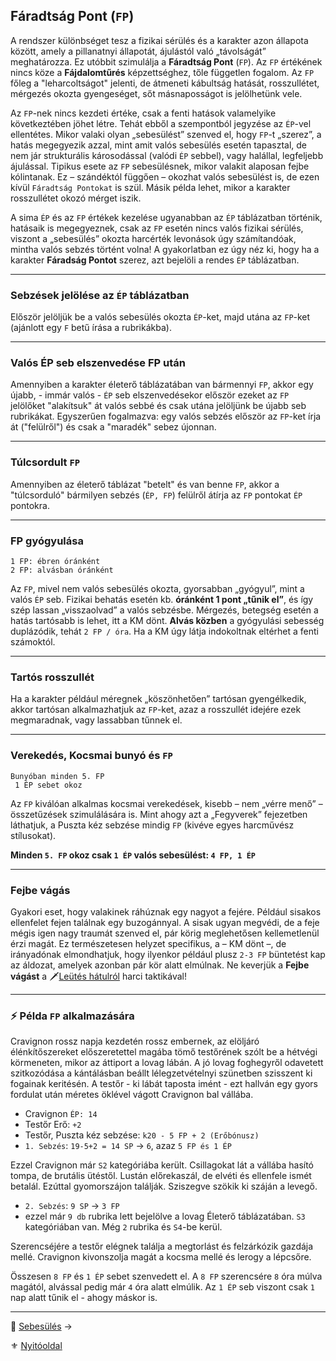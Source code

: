 ## Fáradtság Pont (`FP`)

A rendszer különbséget tesz a fizikai sérülés és a karakter azon állapota között, amely a pillanatnyi állapotát, ájulástól való „távolságát” meghatározza. Ez utóbbit szimulálja a **Fáradtság Pont** (`FP`). Az `FP` értékének nincs köze a **Fájdalomtűrés** képzettséghez, tőle független fogalom. Az `FP` főleg a "leharcoltságot" jelenti, de átmeneti kábultság hatását, rosszullétet, mérgezés okozta gyengeséget, sőt másnaposságot is jelölhetünk vele.

Az `FP`-nek nincs kezdeti értéke, csak a fenti hatások valamelyike következtében jöhet létre. Tehát ebből a szempontból jegyzése az `ÉP`-vel ellentétes. Mikor valaki olyan „sebesülést” szenved el, hogy `FP`-t „szerez”, a hatás megegyezik azzal, mint amit valós sebesülés esetén tapasztal, de nem jár strukturális károsodással (valódi `ÉP` sebbel), vagy halállal, legfeljebb ájulással. Tipikus esete az `FP` sebesülésnek, mikor valakit alaposan fejbe kólintanak. Ez – szándéktól függően – okozhat valós sebesülést is, de ezen kívül `Fáradtság Pontokat` is szül. Másik példa lehet, mikor a karakter rosszullétet okozó mérget iszik.

A sima `ÉP` és az `FP` értékek kezelése ugyanabban az `ÉP` táblázatban történik, hatásaik is megegyeznek, csak az `FP` esetén nincs valós fizikai sérülés, viszont a „sebesülés” okozta harcérték levonások úgy számítandóak, mintha valós sebzés történt volna! A gyakorlatban ez úgy néz ki, hogy ha a karakter **Fáradság Pontot** szerez, azt bejelöli a rendes `ÉP` táblázatban.

---
### Sebzések jelölése az `ÉP` táblázatban

Először jelöljük be a valós sebesülés okozta `ÉP`-ket, majd utána az `FP`-ket (ajánlott egy `F` betű írása a rubrikákba).

---
### Valós ÉP seb elszenvedése FP után

Amennyiben a karakter életerő táblázatában van bármennyi `FP`, akkor egy újabb, - immár valós - `ÉP` seb elszenvedésekor először ezeket az `FP` jelölőket "alakítsuk" át valós sebbé és csak utána jelöljünk be újabb seb rubrikákat. Egyszerűen fogalmazva: egy valós sebzés először az `FP`-ket írja át ("felülről") és csak a "maradék" sebez újonnan.

---
### Túlcsordult `FP`

Amennyiben az életerő táblázat "betelt" és van benne `FP`, akkor a "túlcsorduló" bármilyen sebzés (`ÉP, FP`) felülről átírja az `FP` pontokat `ÉP` pontokra.

---
### FP gyógyulása

```
1 FP: ébren óránként
2 FP: alvásban óránként
```

Az `FP`, mivel nem valós sebesülés okozta, gyorsabban „gyógyul”, mint a valós `ÉP` seb. Fizikai behatás esetén kb. **óránként 1 pont „tűnik el”**, és így szép lassan „visszaolvad” a valós sebzésbe. Mérgezés, betegség esetén a hatás tartósabb is lehet, itt a KM dönt. **Alvás közben** a gyógyulási sebesség duplázódik, tehát `2 FP / óra`. Ha a KM úgy látja indokoltnak eltérhet a fenti számoktól.

---
### Tartós rosszullét

Ha a karakter például méregnek „köszönhetően” tartósan gyengélkedik, akkor tartósan alkalmazhatjuk az `FP`-ket, azaz a rosszullét idejére ezek megmaradnak, vagy lassabban tűnnek el.

---
### Verekedés, Kocsmai bunyó és `FP`

```
Bunyóban minden 5. FP
 1 ÉP sebet okoz
```

Az `FP` kiválóan alkalmas kocsmai verekedések, kisebb – nem „vérre menő” – összetűzések szimulálására is. Mint ahogy azt a „Fegyverek” fejezetben láthatjuk, a Puszta kéz sebzése mindig `FP` (kivéve egyes harcművész stílusokat).

**Minden `5. FP` okoz csak `1 ÉP` valós sebesülést: `4 FP, 1 ÉP`**

---
### Fejbe vágás

Gyakori eset, hogy valakinek ráhúznak egy nagyot a fejére. Például sisakos ellenfelet fejen találnak egy buzogánnyal. A sisak ugyan megvédi, de a feje mégis igen nagy traumát szenved el, pár körig meglehetősen kellemetlenül érzi magát. Ez természetesen helyzet specifikus, a – KM dönt –, de irányadónak elmondhatjuk, hogy ilyenkor például plusz `2-3 FP` büntetést kap az áldozat, amelyek azonban pár kör alatt elmúlnak. Ne keverjük a **Fejbe vágást** a 🗡️[Leütés hátulról](066_05_altalanos_manoverek.md#leütés-hátulról) harci taktikával!

---
### ⚡ Példa `FP` alkalmazására

Cravignon rossz napja kezdetén rossz embernek, az elöljáró élénkítőszereket előszeretettel magába tömő testőrének szólt be a hétvégi körmeneten, mikor az áttiport a lovag lábán. A jó lovag foghegyről odavetett szitkozódása a kántálásban beállt lélegzetvételnyi szünetben szisszent ki fogainak keritésén. A testőr - ki lábát taposta imént - ezt hallván egy gyors fordulat után méretes öklével vágott Cravignon bal vállába.

- Cravignon `ÉP: 14`
- Testőr Erő: `+2`
- Testőr, Puszta kéz sebzése: `k20 - 5 FP + 2 (Erőbónusz)`
- `1. Sebzés`: `19-5+2 = 14 SP` → `6`, azaz `5 FP és 1 ÉP`

Ezzel Cravignon már `S2` kategóriába került. Csillagokat lát a vállába hasító tompa, de brutális ütéstől. Lustán előrekaszál, de elvéti és ellenfele ismét betalál. Ezúttal gyomorszájon találják. Sziszegve szökik ki száján a levegő.

- `2. Sebzés`: `9 SP` → `3 FP`
- ezzel már `9 db` rubrika lett bejelölve a lovag Életerő táblázatában. `S3` kategóriában van. Még `2` rubrika és `S4`-be kerül.

Szerencséjére a testőr elégnek találja a megtorlást és felzárkózik gazdája mellé. Cravignon kivonszolja magát a kocsma mellé és lerogy a lépcsőre.

Összesen `8 FP` és `1 ÉP` sebet szenvedett el. A `8 FP` szerencsére `8` óra múlva magától, alvással pedig már `4` óra alatt elmúlik. Az `1 ÉP` seb viszont csak `1` nap alatt tűnik el - ahogy máskor is.

---

🔗 [Sebesülés](061_03_sebesules.md) →

⚜️ [Nyitóoldal](start.md#6-harcrendszer-%EF%B8%8F)
